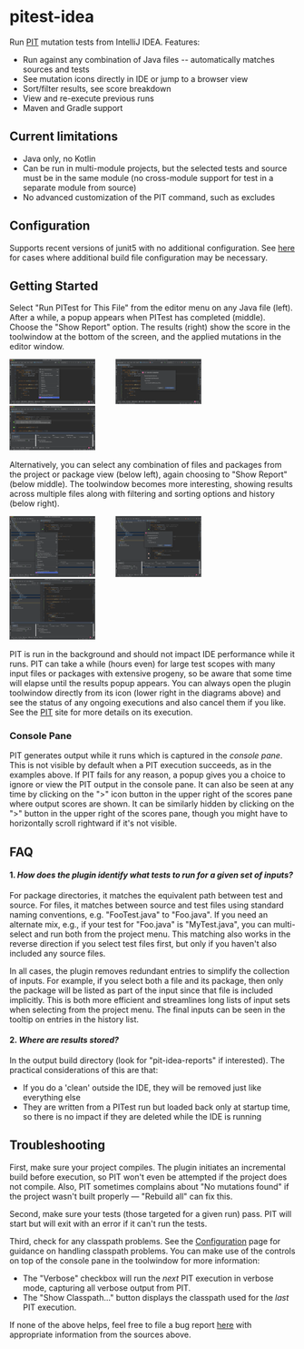 # pitest-idea

<!-- Plugin description -->
Run [PIT](https://pitest.org) mutation tests from IntelliJ IDEA. Features:

* Run against any combination of Java files -- automatically matches sources and tests
* See mutation icons directly in IDE or jump to a browser view
* Sort/filter results, see score breakdown
* View and re-execute previous runs
* Maven and Gradle support
<!-- Plugin description end -->

## Current limitations
* Java only, no Kotlin
* Can be run in multi-module projects, but the selected tests and source must be in the same module (no cross-module support for test in a separate module from source)
* No advanced customization of the PIT command, such as excludes

## Configuration
Supports recent versions of junit5 with no additional configuration. See [here](https://bmccar.github.io/pitest-idea/configuration.html) for cases where additional
build file configuration may be necessary.

## Getting Started
Select "Run PITest for This File" from the editor menu on any Java file (left).
After a while, a popup appears when PITest has completed (middle). Choose the "Show Report" option.
The results (right) show the score in the toolwindow at the bottom of the screen, and the applied mutations
in the editor window.

<p >
  <img alt="Light" src="selectEditor.png" width="30%">
&nbsp; &nbsp; &nbsp; &nbsp;
  <img alt="Dark" src="showReport.png" width="30%">
&nbsp; &nbsp; &nbsp; &nbsp;
  <img alt="Dark" src="mutationsInEditor.png" width="30%">
</p>

Alternatively, you can select any combination of files and packages from the project or package view (below left), 
again choosing to "Show Report" (below middle).
The toolwindow becomes more interesting, showing results across multiple files along with filtering and sorting
options and history (below right).

<p >
  <img alt="Light" src="multiSelect.png" width="30%">
&nbsp; &nbsp; &nbsp; &nbsp;
  <img alt="Dark" src="multiShow.png" width="30%">
&nbsp; &nbsp; &nbsp; &nbsp;
  <img alt="Dark" src="multiHistory.png" width="30%">
</p>

PIT is run in the background and should not impact IDE performance while it runs. PIT can 
take a while (hours even) for large test scopes with many input files or packages with extensive progeny, so be
aware that some time will elapse until the results popup appears. 
You can always open the plugin toolwindow directly from its icon (lower right in the diagrams above) and see the status 
of any ongoing executions and also cancel them if you like. 
See the [PIT](https://pitest.org) site for more details on its execution.

### Console Pane
PIT generates output while it runs which is captured in the <i>console pane</i>. This is not visible by default when 
a PIT execution succeeds, as in the examples above. 
If PIT fails for any reason, a popup gives you a choice to ignore or view the PIT output in the console pane. 
It can also be seen at any time by clicking on the ">" icon button in the upper right of the scores pane where output 
scores are shown. It can be similarly hidden by clicking on the ">" button in the upper right of the scores pane, 
though you might have to horizontally scroll rightward if it's not visible.

## FAQ

#### 1. <i>How does the plugin identify what tests to run for a given set of inputs?</i>
For package directories, it matches the equivalent path between test and source. 
For files, it matches between source and test files using standard naming conventions, e.g. "FooTest.java" to "Foo.java". 
If you need an alternate mix, e.g., if your test for "Foo.java" is "MyTest.java", 
you can multi-select and run both from the project menu. This matching also works in the reverse direction if you select test files first, 
but only if you haven't also included any source files.

In all cases, the plugin removes redundant entries to simplify the collection of inputs. For example, if you select
both a file and its package, then only the package will be listed as part of the input since that file is included
implicitly.
This is both more efficient and streamlines long lists of input sets when selecting from the project menu.
The final inputs can be seen in the tooltip on entries in the history list.

#### 2. <i>Where are results stored?</i>
In the output build directory (look for "pit-idea-reports" if interested). 
The practical considerations of this are that:

* If you do a 'clean' outside the IDE, they will be removed just like everything else
* They are written from a PITest run but loaded back only at startup time, so there is no impact if they are deleted while the IDE is running

## Troubleshooting
First, make sure your project compiles. The plugin initiates an incremental build before execution, so PIT won't even
be attempted if the project does not compile. Also, PIT sometimes complains about "No mutations found" if the project
wasn't built properly — "Rebuild all" can fix this.

Second, make sure your tests (those targeted for a given run) pass. PIT will start but will exit with an error if it can't run the tests.

Third, check for any classpath problems. See the [Configuration](configuration.html) page for guidance on handling classpath problems.
You can make use of the controls on top of the console pane in the toolwindow for more information:
* The "Verbose" checkbox will run the <i>next</i> PIT execution in verbose mode, capturing all verbose output from PIT.
* The "Show Classpath..." button displays the classpath used for the <i>last</i> PIT execution.

If none of the above helps, feel free to file a bug report [here](https://github.com/bmccar/pitest-idea/issues) with appropriate information from the
sources above.


